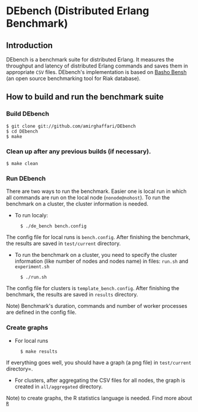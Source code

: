 DEbench (Distributed Erlang Benchmark)
======================================

Introduction
------------

DEbench is a benchmark suite for distributed Erlang. It measures the throughput and latency of distributed Erlang commands and saves them in appropriate `CSV` files. 
DEbench's implementation is based on [Basho Bensh](https://github.com/basho/basho_bench) (an open source benchmarking tool for Riak database).

How to build and run the benchmark suite 
----------------------------------------


### Build DEbench

	$ git clone git://github.com/amirghaffari/DEbench
	$ cd DEbench
	$ make

### Clean up after any previous builds (if necessary).

	$ make clean

### Run DEbench

There are two ways to run the benchmark. Easier one is local run in which all commands are run on the local node (`nonode@nohost`). To run the benchmark on a cluster, the cluster information is needed.

* To run localy:

		$ ./de_bench bench.config

The config file for local runs is `bench.config`. After finishing the benchmark, the results are saved in `test/current` directory.

* To run the benchmark on a cluster, you need to specify the cluster information (like number of nodes and nodes name) in files: `run.sh` and `experiment.sh`

		$ ./run.sh

The config file for clusters is `template_bench.config`. After finishing the benchmark, the results are saved in `results` directory.

Note) Benchmark's duration, commands and number of worker processes are defined in the config file.


### Create graphs

* For local runs

		$ make results

If everything goes well, you should have a graph (a png file) in `test/current` directory=. 

* For clusters, after aggregating the CSV files for all nodes, the graph is created in `all/aggregated` directory.

Note) to create graphs, the R statistics language is needed. Find more about [`R`](http://www.r-project.org/)

